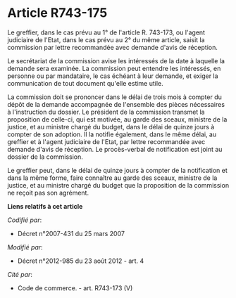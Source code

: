 # Article R743-175

Le greffier, dans le cas prévu au 1° de l'article R. 743-173, ou l'agent judiciaire de l'Etat, dans le cas prévu au 2° du
même article, saisit la commission par lettre recommandée avec demande d'avis de réception. 

Le secrétariat de la commission avise les intéressés de la date à laquelle la demande sera examinée. La commission peut
entendre les intéressés, en personne ou par mandataire, le cas échéant à leur demande, et exiger la communication de tout
document qu'elle estime utile. 

La commission doit se prononcer dans le délai de trois mois à compter du dépôt de la demande accompagnée de l'ensemble des
pièces nécessaires à l'instruction du dossier. Le président de la commission transmet la proposition de celle-ci, qui est
motivée, au garde des sceaux, ministre de la justice, et au ministre chargé du budget, dans le délai de quinze jours à
compter de son adoption. Il la notifie également, dans le même délai, au greffier et à l'agent judiciaire de l'Etat, par
lettre recommandée avec demande d'avis de réception. Le procès-verbal de notification est joint au dossier de la commission. 

Le greffier peut, dans le délai de quinze jours à compter de la notification et dans la même forme, faire connaître au garde
des sceaux, ministre de la justice, et au ministre chargé du budget que la proposition de la commission ne reçoit pas son
agrément.

**Liens relatifs à cet article**

_Codifié par_:

  - Décret n°2007-431 du 25 mars 2007

_Modifié par_:

  - Décret n°2012-985 du 23 août 2012 - art. 4

_Cité par_:

  - Code de commerce. - art. R743-173 (V)
